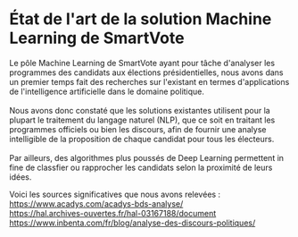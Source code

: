 # État de l'art de la solution Machine Learning de SmartVote

Le pôle Machine Learning de SmartVote ayant pour tâche d'analyser les programmes des candidats aux élections présidentielles, nous avons dans un premier temps fait des recherches sur l'existant en termes d'applications de l'intelligence artificielle dans le domaine politique.
<br>
<br>
Nous avons donc constaté que les solutions existantes utilisent pour la plupart le traitement du langage naturel (NLP), que ce soit en traitant les programmes officiels ou bien les discours, afin de fournir une analyse intelligible de la proposition de chaque candidat pour tous les électeurs. 
<br>
<br>
Par ailleurs, des algorithmes plus poussés de Deep Learning permettent in fine de classfier ou rapprocher les candidats selon la proximité de leurs idées.

Voici les sources significatives que nous avons relevées :
<br>
https://www.acadys.com/acadys-bds-analyse/
<br>
https://hal.archives-ouvertes.fr/hal-03167188/document
<br>
https://www.inbenta.com/fr/blog/analyse-des-discours-politiques/

